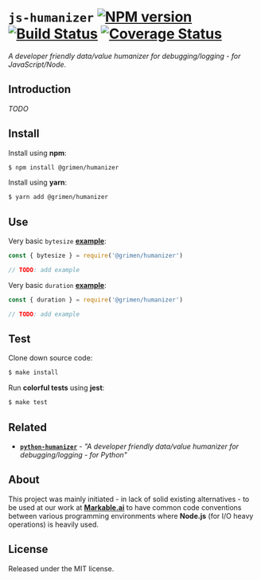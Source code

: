 
# `js-humanizer` [![NPM version](https://badge.fury.io/js/%40grimen%2Fhumanizer.svg)](https://badge.fury.io/js/%40grimen%2Fhumanizer) [![Build Status](https://travis-ci.com/grimen/js-humanizer.svg?token=sspjPRWbecBSpceU8Jyn&branch=master)](https://travis-ci.com/grimen/js-humanizer) [![Coverage Status](https://codecov.io/gh/grimen/js-humanizer/branch/master/graph/badge.svg)](https://codecov.io/gh/grimen/js-humanizer)

*A developer friendly data/value humanizer for debugging/logging - for JavaScript/Node.*


## Introduction

*TODO*


## Install

Install using **npm**:

```bash
$ npm install @grimen/humanizer
```

Install using **yarn**:

```bash
$ yarn add @grimen/humanizer
```


## Use

Very basic `bytesize` **[example](https://github.com/grimen/js-humanizer/tree/master/examples/bytesize.js)**:

```javascript
const { bytesize } = require('@grimen/humanizer')

// TODO: add example

```

Very basic `duration` **[example](https://github.com/grimen/js-humanizer/tree/master/examples/duration.js)**:

```javascript
const { duration } = require('@grimen/humanizer')

// TODO: add example

```


## Test

Clone down source code:

```sh
$ make install
```

Run **colorful tests** using **jest**:

```sh
$ make test
```


## Related

- [**`python-humanizer`**](https://github.com/grimen/python-humanizer) - *"A developer friendly data/value humanizer for debugging/logging - for Python"*


## About

This project was mainly initiated - in lack of solid existing alternatives - to be used at our work at **[Markable.ai](https://markable.ai)** to have common code conventions between various programming environments where **Node.js** (for I/O heavy operations) is heavily used.


## License

Released under the MIT license.
